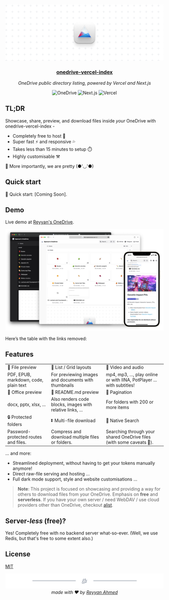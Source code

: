 <div align="center">
  <img src="./public/header.png" alt="onedrive-vercel-index" />
  <h3><a href="https://1drive.ai">onedrive-vercel-index</a></h3>
  <p><em>OneDrive public directory listing, powered by Vercel and Next.js</em></p>

  <img src="https://img.shields.io/badge/OneDrive-2C68C3?style=flat&logo=microsoft-onedrive&logoColor=white" alt="OneDrive" />
  <img src="https://img.shields.io/badge/Next.js-black?style=flat&logo=next.js&logoColor=white" alt="Next.js" />
  <img src="https://img.shields.io/badge/Vercel-black?style=flat&logo=Vercel&logoColor=white" alt="Vercel" />
</div>

## TL;DR

Showcase, share, preview, and download files inside *your* OneDrive with onedrive-vercel-index -

- Completely free to host 💸
- Super fast ⚡ and responsive 💦
- Takes less than 15 minutes to setup ⏱️
- Highly customisable ⚒️

🍌 More importantly, we are pretty (●'◡'●)

## Quick start

🚀 Quick start: [Coming Soon].

## Demo

Live demo at [Reyyan's OneDrive](https://1drive.ai).

![demo](./public/demo.png)

Here’s the table with the links removed:

## Features

<table>
  <tbody>
    <tr>
      <td>👀 File preview</td>
      <td>💠 List / Grid layouts</td>
      <td>🎥 Video and audio</td>
    </tr>
    <tr>
      <td>PDF, EPUB, markdown, code, plain text</td>
      <td>For previewing images and documents with thumbnails</td>
      <td>mp4, mp3, ..., play online or with IINA, PotPlayer ... with subtitles!</td>
    </tr>
    <tr>
      <td>📄 Office preview</td>
      <td>📝 README.md preview</td>
      <td>📑 Pagination</td>
    </tr>
    <tr>
      <td>docx, pptx, xlsx, ...</td>
      <td>Also renders code blocks, images with relative links, ...</td>
      <td>For folders with 200 or more items</td>
    </tr>
    <tr>
      <td>🔒 Protected folders</td>
      <td>⏬ Multi-file download</td>
      <td>🔎 Native Search</td>
    </tr>
    <tr>
      <td>Password-protected routes and files.</td>
      <td>Compress and download multiple files or folders.</td>
      <td>Searching through your shared OneDrive files (with some caveats 🥺).</td>
    </tr>
  </tbody>
</table>

... and more:

- Streamlined deployment, without having to get your tokens manually anymore!
- Direct raw-file serving and hosting ...
- Full dark mode support, style and website customisations ...

> **Note**: This project is focused on showcasing and providing a way for others to download files from your OneDrive. Emphasis on **free** and **serverless**. If you have your own server / need WebDAV / use cloud providers other than OneDrive, checkout [alist](https://github.com/alist-org/alist).

## Server-*less* (free)?

Yes! Completely free with no backend server what-so-ever. (Well, we use Redis, but that's free to some extent also.)

## License

[MIT](LICENSE)

<div align="center">
  <img src="./public/footer.png" />
  <em>made with ❤️ by <a href="https://www.linkedin.com/in/reyyanxahmed/">Reyyan Ahmed</a></em>
</div>
